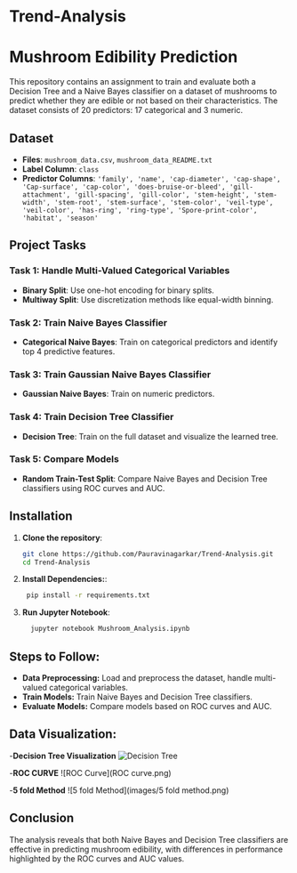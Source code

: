 # Trend-Analysis
# Mushroom Edibility Prediction

This repository contains an assignment to train and evaluate both a Decision Tree and a Naive Bayes classifier on a dataset of mushrooms to predict whether they are edible or not based on their characteristics. The dataset consists of 20 predictors: 17 categorical and 3 numeric.

## Dataset

- **Files**: `mushroom_data.csv`, `mushroom_data_README.txt`
- **Label Column**: `class`
- **Predictor Columns**: `'family', 'name', 'cap-diameter', 'cap-shape', 'Cap-surface', 'cap-color', 'does-bruise-or-bleed', 'gill-attachment', 'gill-spacing', 'gill-color', 'stem-height', 'stem-width', 'stem-root', 'stem-surface', 'stem-color', 'veil-type', 'veil-color', 'has-ring', 'ring-type', 'Spore-print-color', 'habitat', 'season'`

## Project Tasks

### Task 1: Handle Multi-Valued Categorical Variables

- **Binary Split**: Use one-hot encoding for binary splits.
- **Multiway Split**: Use discretization methods like equal-width binning.

### Task 2: Train Naive Bayes Classifier

- **Categorical Naive Bayes**: Train on categorical predictors and identify top 4 predictive features.

### Task 3: Train Gaussian Naive Bayes Classifier

- **Gaussian Naive Bayes**: Train on numeric predictors.

### Task 4: Train Decision Tree Classifier

- **Decision Tree**: Train on the full dataset and visualize the learned tree.

### Task 5: Compare Models

- **Random Train-Test Split**: Compare Naive Bayes and Decision Tree classifiers using ROC curves and AUC.

## Installation

1. **Clone the repository**:

   ```bash
   git clone https://github.com/Pauravinagarkar/Trend-Analysis.git
   cd Trend-Analysis

2. **Install Dependencies:**:

   ```bash
    pip install -r requirements.txt

3. **Run Jupyter Notebook**:
    ```bash
      jupyter notebook Mushroom_Analysis.ipynb

## Steps to Follow:

 - **Data Preprocessing:**  Load and preprocess the dataset, handle multi-valued categorical variables.
 - **Train Models:** Train Naive Bayes and Decision Tree classifiers.
 - **Evaluate Models:** Compare models based on ROC curves and AUC. 

## Data Visualization:

-**Decision Tree Visualization**
![Decision Tree](images/Decision_Tree.png)

-**ROC CURVE**
![ROC Curve](ROC curve.png)


-**5 fold Method**
![5 fold Method](images/5 fold method.png)

## Conclusion
The analysis reveals that both Naive Bayes and Decision Tree classifiers are effective in predicting mushroom edibility, with differences in performance highlighted by the ROC curves and AUC values.

   
